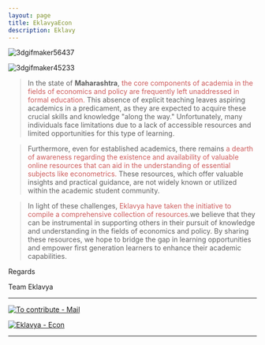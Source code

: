 ```yaml
---
layout: page
title: EklavyaEcon 
description: Eklavy
---
```


<!-- The image  -->

![3dgifmaker56437](https://github.com/user-attachments/assets/5c8b5394-1c50-41e3-9730-881c3eec3b95)


![3dgifmaker45233](https://github.com/user-attachments/assets/ac28f0b0-9841-4b99-9e26-39bc16db52f1)





> In the state of **Maharashtra**,<font color="indianred"> the core components of academia in the fields of economics and policy are frequently left unaddressed in formal education.</font> This absence of explicit teaching leaves aspiring academics in a predicament, as they are expected to acquire these crucial skills and knowledge "along the way." Unfortunately, many individuals face limitations due to a lack of accessible resources and limited opportunities for this type of learning.

> Furthermore, even for established academics, there remains <font color="indianred"> a dearth of awareness regarding the existence and availability of valuable online resources that can aid in the understanding of essential subjects like econometrics.</font> These resources, which offer valuable insights and practical guidance, are not widely known or utilized within the academic student community.

> In light of these challenges, <font color="indianred"> Eklavya have taken the initiative to compile a comprehensive collection of resources</font>.we believe that they can be instrumental in supporting others in their pursuit of knowledge and understanding in the fields of economics and policy. By sharing these resources, we hope to bridge the gap in learning opportunities and empower first generation learners to enhance their academic capabilities.

Regards


Team Eklavya 



**********

[![To contribute - Mail](https://img.shields.io/static/v1?label=To+contribute&message=Mail&color=2ea44f&style=for-the-badge&logo=%23ECD53F)](mailto:mr.mahesh.econ@gmail.com)




 
 [![Eklavya - Econ](https://img.shields.io/static/v1?label=Eklavya&message=Econ&color=%23cc5500)](https://eklavyaecon.github.io/)

----


